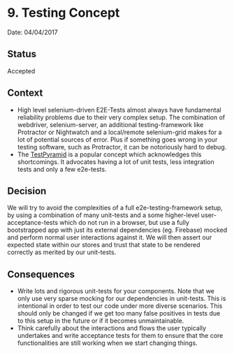 # 9. Testing Concept

Date: 04/04/2017

## Status

Accepted

## Context

* High level selenium-driven E2E-Tests almost always have fundamental reliability problems due to their very complex
setup. The combination of webdriver, selenium-server, an additional testing-framework like Protractor or Nightwatch
and a local/remote selenium-grid makes for a lot of potential sources of error. Plus if something goes wrong in your
testing software, such as Protractor, it can be notoriously hard to debug.
* The [TestPyramid](https://martinfowler.com/bliki/TestPyramid.html) is a popular concept which acknowledges this
shortcomings. It advocates having a lot of unit tests, less integration tests and only a few e2e-tests.

## Decision

We will try to avoid the complexities of a full e2e-testing-framework setup, by using a combination of many unit-tests
and a some higher-level user-acceptance-tests which do not run in a browser, but use a
fully bootstrapped app with just its external dependencies (eg. Firebase) mocked and perform normal user interactions
against it. We will then assert our expected state within our stores and trust that state to be rendered correctly
as merited by our unit-tests.

## Consequences

* Write lots and rigorous unit-tests for your components. Note that we only use very sparse mocking for our dependencies
in unit-tests. This is intentional in order to test our code under more diverse scenarios. This should only be changed
if we get too many false positives in tests due to this setup in the future or if it becomes unmaintainable.
* Think carefully about the interactions and flows the user typically undertakes and write acceptance tests
for them to ensure that the core functionalities are still working when we start changing things.
